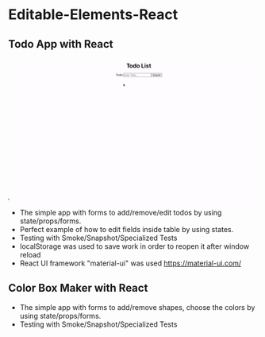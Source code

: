 # Editable-Elements-React

## Todo App with React
![title](todo-app/public/sample.gif)

- The simple app with forms to add/remove/edit todos by using state/props/forms.
- Perfect example of how to edit fields inside table by using states.
- Testing with Smoke/Snapshot/Specialized Tests
- localStorage was used to save work in order to reopen it after window reload
- React UI framework "material-ui" was used https://material-ui.com/

## Color Box Maker with React

- The simple app with forms to add/remove shapes, choose the colors by using state/props/forms.  
- Testing with Smoke/Snapshot/Specialized Tests

